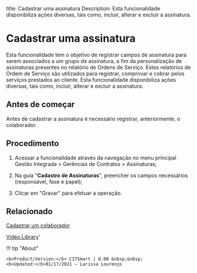 title: Cadastrar uma assinatura
Description: Esta funcionalidade disponibiliza ações diversas, tais como, incluir, alterar e excluir a assinatura.
# Cadastrar uma assinatura

Esta funcionalidade tem o objetivo de registrar campos de assinatura para serem associados a um grupo de assinatura, a fim da personalização de assinaturas presentes no relatório de Ordens de Serviço. Estes relatórios de Ordem de Serviço são utilizados para registrar, comprovar e cobrar pelos serviços prestados ao cliente.
Esta funcionalidade disponibiliza ações diversas, tais como, incluir, alterar e excluir a assinatura.

Antes de começar
----------------

Antes de cadastrar a assinatura é necessário registrar, anteriormente, o
colaborador.

Procedimento 
-------------

1.  Acessar a funcionalidade através da navegação no menu principal Gestão
    Integrada \> Gerências de Contratos \> Assinaturas;

2.  Na guia "**Cadastro de Assinaturas**", preencher os campos necessários
    (responsável, fase e papel);

3.  Clicar em "Gravar" para efetuar a operação.

Relacionado
-----------

[Cadastrar um colaborador](/pt-br/citsmart-platform-8/initial-settings/access-settings/user/register-employee.html)

<i class='fa fa-youtube-play  fa-2x' style='color:#97ce17;vertical-align: middle;'> </i> [Video Library](https://www.youtube.com/playlist?list=PLB5qK2uzf2RNUc7XoNAAOyo3Ex5fKM2db)'

!!! tip "About"

    <b>Product/Version:</b> CITSmart | 8.00 &nbsp;&nbsp;
    <b>Updated:</b>01/17/2021 – Larissa Lourenço
